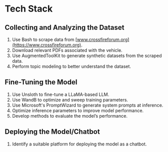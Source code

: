 # Tech Stack

## Collecting and Analyzing the Dataset
1. Use Bash to scrape data from [www.crossfireforum.org](https://www.crossfireforum.org).  
2. Download relevant PDFs associated with the vehicle.  
3. Use AugmentedToolKit to generate synthetic datasets from the scraped data.  
4. Perform topic modeling to better understand the dataset.  

## Fine-Tuning the Model
1. Use Unsloth to fine-tune a LLaMA-based LLM.  
2. Use WandB to optimize and sweep training parameters.  
3. Use Microsoft's PromptWizard to generate system prompts at inference.  
4. Optimize inference parameters to improve model performance.  
5. Develop methods to evaluate the model’s performance.  

## Deploying the Model/Chatbot
1. Identify a suitable platform for deploying the model as a chatbot.  
